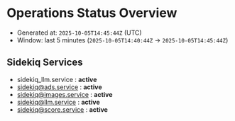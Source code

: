 # Operations Status Overview

- Generated at: `2025-10-05T14:45:44Z` (UTC)
- Window: last 5 minutes (`2025-10-05T14:40:44Z` → `2025-10-05T14:45:44Z`)

## Sidekiq Services
- sidekiq_llm.service : **active**
- sidekiq@ads.service : **active**
- sidekiq@images.service : **active**
- sidekiq@llm.service : **active**
- sidekiq@score.service : **active**

